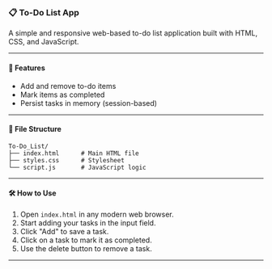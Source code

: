### 📋 To-Do List App

A simple and responsive web-based to-do list application built with HTML, CSS, and JavaScript.

---

#### 🚀 Features

* Add and remove to-do items
* Mark items as completed
* Persist tasks in memory (session-based)

---

#### 📁 File Structure

```
To-Do_List/
├── index.html      # Main HTML file
├── styles.css      # Stylesheet
└── script.js       # JavaScript logic
```

---

#### 🛠️ How to Use

1. Open `index.html` in any modern web browser.
2. Start adding your tasks in the input field.
3. Click "Add" to save a task.
4. Click on a task to mark it as completed.
5. Use the delete button to remove a task.

---

